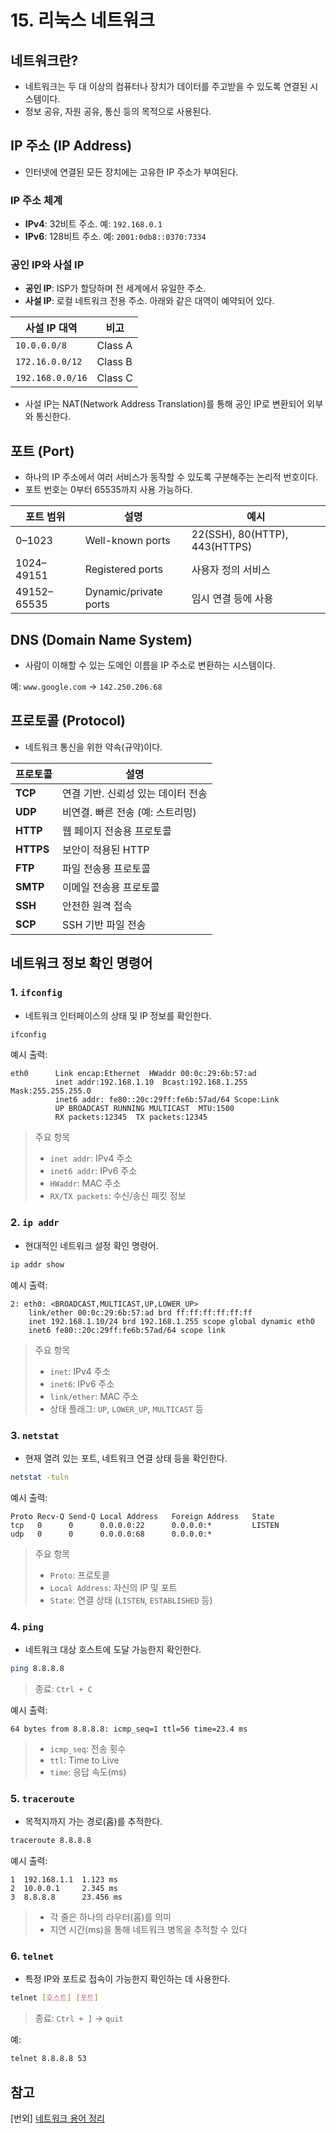 # 15. 리눅스 네트워크


## 네트워크란?

* 네트워크는 두 대 이상의 컴퓨터나 장치가 데이터를 주고받을 수 있도록 연결된 시스템이다.
* 정보 공유, 자원 공유, 통신 등의 목적으로 사용된다.


## IP 주소 (IP Address)

* 인터넷에 연결된 모든 장치에는 고유한 IP 주소가 부여된다.

### IP 주소 체계

* **IPv4**: 32비트 주소. 예: `192.168.0.1`
* **IPv6**: 128비트 주소. 예: `2001:0db8::0370:7334`

### 공인 IP와 사설 IP

* **공인 IP**: ISP가 할당하며 전 세계에서 유일한 주소.
* **사설 IP**: 로컬 네트워크 전용 주소. 아래와 같은 대역이 예약되어 있다.

| 사설 IP 대역         | 비고      |
| ---------------- | ------- |
| `10.0.0.0/8`     | Class A |
| `172.16.0.0/12`  | Class B |
| `192.168.0.0/16` | Class C |

* 사설 IP는 NAT(Network Address Translation)를 통해 공인 IP로 변환되어 외부와 통신한다.


## 포트 (Port)

* 하나의 IP 주소에서 여러 서비스가 동작할 수 있도록 구분해주는 논리적 번호이다.
* 포트 번호는 0부터 65535까지 사용 가능하다.

| 포트 범위       | 설명                    | 예시                            |
| ----------- | --------------------- | ----------------------------- |
| 0–1023      | Well-known ports      | 22(SSH), 80(HTTP), 443(HTTPS) |
| 1024–49151  | Registered ports      | 사용자 정의 서비스                    |
| 49152–65535 | Dynamic/private ports | 임시 연결 등에 사용                   |


## DNS (Domain Name System)

* 사람이 이해할 수 있는 도메인 이름을 IP 주소로 변환하는 시스템이다.

예: `www.google.com` → `142.250.206.68`


## 프로토콜 (Protocol)

* 네트워크 통신을 위한 약속(규약)이다.

| 프로토콜      | 설명                   |
| --------- | -------------------- |
| **TCP**   | 연결 기반. 신뢰성 있는 데이터 전송 |
| **UDP**   | 비연결. 빠른 전송 (예: 스트리밍) |
| **HTTP**  | 웹 페이지 전송용 프로토콜       |
| **HTTPS** | 보안이 적용된 HTTP         |
| **FTP**   | 파일 전송용 프로토콜          |
| **SMTP**  | 이메일 전송용 프로토콜         |
| **SSH**   | 안전한 원격 접속            |
| **SCP**   | SSH 기반 파일 전송         |


## 네트워크 정보 확인 명령어


### 1. `ifconfig`

* 네트워크 인터페이스의 상태 및 IP 정보를 확인한다.

```bash
ifconfig
```

예시 출력:

```
eth0      Link encap:Ethernet  HWaddr 00:0c:29:6b:57:ad
          inet addr:192.168.1.10  Bcast:192.168.1.255  Mask:255.255.255.0
          inet6 addr: fe80::20c:29ff:fe6b:57ad/64 Scope:Link
          UP BROADCAST RUNNING MULTICAST  MTU:1500
          RX packets:12345  TX packets:12345
```

> 주요 항목
>
> * `inet addr`: IPv4 주소
> * `inet6 addr`: IPv6 주소
> * `HWaddr`: MAC 주소
> * `RX/TX packets`: 수신/송신 패킷 정보



### 2. `ip addr`

* 현대적인 네트워크 설정 확인 명령어.

```bash
ip addr show
```

예시 출력:

```
2: eth0: <BROADCAST,MULTICAST,UP,LOWER_UP>
    link/ether 00:0c:29:6b:57:ad brd ff:ff:ff:ff:ff:ff
    inet 192.168.1.10/24 brd 192.168.1.255 scope global dynamic eth0
    inet6 fe80::20c:29ff:fe6b:57ad/64 scope link
```

> 주요 항목
>
> * `inet`: IPv4 주소
> * `inet6`: IPv6 주소
> * `link/ether`: MAC 주소
> * 상태 플래그: `UP`, `LOWER_UP`, `MULTICAST` 등



### 3. `netstat`

* 현재 열려 있는 포트, 네트워크 연결 상태 등을 확인한다.

```bash
netstat -tuln
```

예시 출력:

```
Proto Recv-Q Send-Q Local Address   Foreign Address   State
tcp   0      0      0.0.0.0:22      0.0.0.0:*         LISTEN
udp   0      0      0.0.0.0:68      0.0.0.0:*
```

> 주요 항목
>
> * `Proto`: 프로토콜
> * `Local Address`: 자신의 IP 및 포트
> * `State`: 연결 상태 (`LISTEN`, `ESTABLISHED` 등)



### 4. `ping`

* 네트워크 대상 호스트에 도달 가능한지 확인한다.

```bash
ping 8.8.8.8
```

> 종료: `Ctrl + C`

예시 출력:

```
64 bytes from 8.8.8.8: icmp_seq=1 ttl=56 time=23.4 ms
```

> * `icmp_seq`: 전송 횟수
> * `ttl`: Time to Live
> * `time`: 응답 속도(ms)



### 5. `traceroute`

* 목적지까지 가는 경로(홉)를 추적한다.

```bash
traceroute 8.8.8.8
```

예시 출력:

```
1  192.168.1.1  1.123 ms
2  10.0.0.1     2.345 ms
3  8.8.8.8      23.456 ms
```

> * 각 줄은 하나의 라우터(홉)를 의미
> * 지연 시간(ms)을 통해 네트워크 병목을 추적할 수 있다



### 6. `telnet`

* 특정 IP와 포트로 접속이 가능한지 확인하는 데 사용한다.

```bash
telnet [호스트] [포트]
```

> 종료: `Ctrl + ]` → `quit`

예:

```bash
telnet 8.8.8.8 53
```

## 참고

[번외] [네트워크 용어 정리](extra/network.md)
